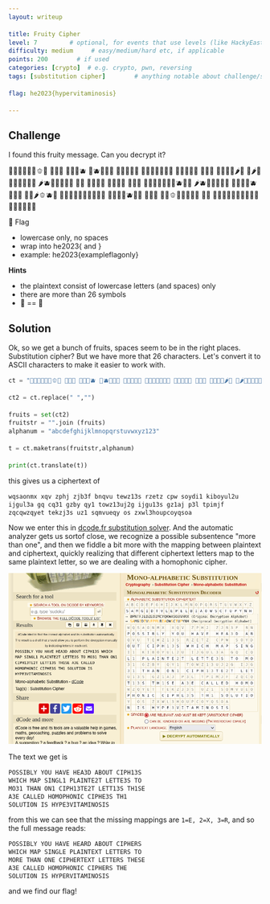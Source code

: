 ```yaml
---
layout: writeup

title: Fruity Cipher
level: 7         # optional, for events that use levels (like HackyEaster)
difficulty: medium     # easy/medium/hard etc, if applicable
points: 200        # if used
categories: [crypto]  # e.g. crypto, pwn, reversing
tags: [substitution cipher]        # anything notable about challenge/solution, vuln/tools/etc

flag: he2023{hypervitaminosis}

---
```


## Challenge

I found this fruity message. Can you decrypt it?

🥦🥝🍋🍊🥭🍌🫑🧅 🧅🥝🥖 🍉🍠🥬🫐 🍉🫐🥔🥥🍈 🥔🍌🥝🥖🍏 🥐🍍🥦🍉🍇🥥🍋 🥑🍉🍍🥐🍉 🍅🍠🥦 🍋🥭🍓🍐🌶🍇 🥕🌶🥔🥭🍓🍏🍒🍆🍏 🌶🫐🍎🍏🍒🥥🍊 🍎🥝 🍅🥝🥥🍇 🍎🍉🥔🍓 🥝🍓🍇 🥐🥭🥦🍉🍇🥥🍏🫐🍆🍎 🌶🫐🍎🍏🍇🥥🍋 🍎🍉🍇🍊🫐 🍠🥥🍒 🥐🍠🌶🫑🫐🍈 🍉🥝🍅🥝🥦🍉🥝🍓🍍🥐 🥐🍍🥕🍉🫐🥥🍋 🍏🍉🍇 🍋🥝🫑🥖🍏🍍🥝🍓 🥭🍋 🍉🧅🥦🍒🥥🥬🥭🍏🍠🍅🥭🍓🥝🍋🥭🍊

🚩 Flag

- lowercase only, no spaces
- wrap into he2023{ and }
- example: he2023{exampleflagonly}

**Hints**

- the plaintext consist of lowercase letters (and spaces) only
- there are more than 26 symbols
- 🍏 == 🍎


## Solution

Ok, so we get a bunch of fruits, spaces seem to be in the right places. Substitution cipher? But we have more that 26 characters. Let's convert it to ASCII characters to make it easier to work with.


```python
ct = "🥦🥝🍋🍊🥭🍌🫑🧅 🧅🥝🥖 🍉🍠🥬🫐 🍉🫐🥔🥥🍈 🥔🍌🥝🥖🍏 🥐🍍🥦🍉🍇🥥🍋 🥑🍉🍍🥐🍉 🍅🍠🥦 🍋🥭🍓🍐🌶🍇 🥕🌶🥔🥭🍓🍏🍒🍆🍏 🌶🫐🍎🍏🍒🥥🍊 🍎🥝 🍅🥝🥥🍇 🍎🍉🥔🍓 🥝🍓🍇 🥐🥭🥦🍉🍇🥥🍏🫐🍆🍎 🌶🫐🍎🍏🍇🥥🍋 🍎🍉🍇🍊🫐 🍠🥥🍒 🥐🍠🌶🫑🫐🍈 🍉🥝🍅🥝🥦🍉🥝🍓🍍🥐 🥐🍍🥕🍉🫐🥥🍋 🍏🍉🍇 🍋🥝🫑🥖🍏🍍🥝🍓 🥭🍋 🍉🧅🥦🍒🥥🥬🥭🍏🍠🍅🥭🍓🥝🍋🥭🍊"

ct2 = ct.replace(" ","")

fruits = set(ct2)
fruitstr = "".join (fruits)
alphanum = "abcdefghijklmnopqrstuvwxyz123"

t = ct.maketrans(fruitstr,alphanum)

print(ct.translate(t))
```

this gives us a ciphertext of

```
wqsaonmx xqv zphj zjb3f bnqvu tewz13s rzetz cpw soydi1 kiboyul2u ijgul3a gq cq31 gzby qy1 towz13uj2g ijgu13s gz1aj p3l tpimjf zqcqwzqyet tekzj3s uz1 sqmvueqy os zxwl3houpcoyqsoa
```

Now we enter this in [dcode.fr substitution solver](https://www.dcode.fr/monoalphabetic-substitution). And the automatic analyzer gets us sortof close, we recognize a possible subsentence "more than one", and then we fiddle a bit more with the mapping between plaintext and ciphertext, quickly realizing that different ciphertext letters map to the same plaintext letter, so we are dealing with a homophonic cipher.

![](writeupfiles/fruity-ss.png)

The text we get is

```
POSSIBLY YOU HAVE HEA3D ABOUT CIPH13S
WHICH MAP SINGL1 PLAINTE2T LETTE3S TO
MO31 THAN ON1 CIPH13TE2T LETT13S TH1SE
A3E CALLED HOMOPHONIC CIPHE3S TH1
SOLUTION IS HYPE3VITAMINOSIS
```

from this we can see that the missing mappings are `1=E, 2=X, 3=R`, and so the full message reads:

```
POSSIBLY YOU HAVE HEARD ABOUT CIPHERS
WHICH MAP SINGLE PLAINTEXT LETTERS TO
MORE THAN ONE CIPHERTEXT LETTERS THESE
A3E CALLED HOMOPHONIC CIPHERS THE
SOLUTION IS HYPERVITAMINOSIS
```

and we find our flag!

